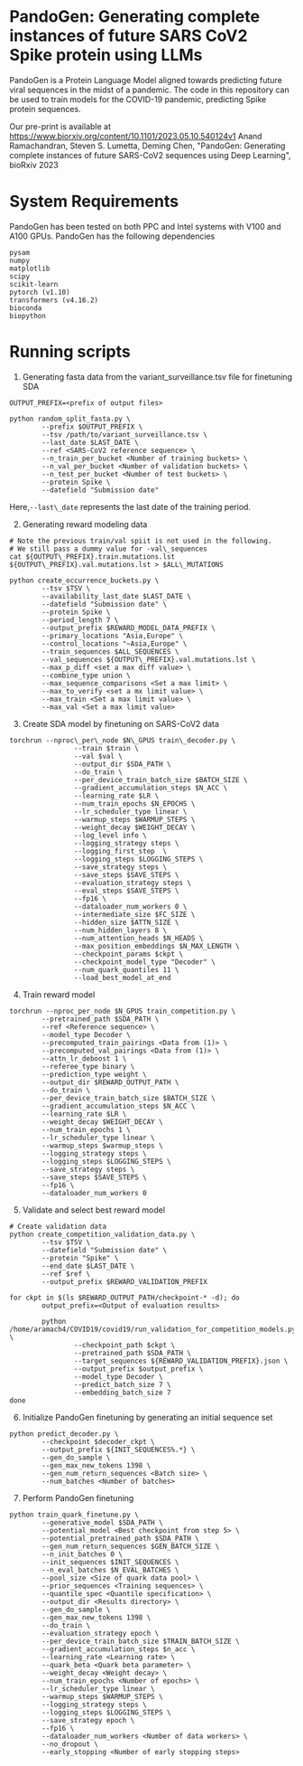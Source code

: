 # PandoGen: Generating complete instances of future SARS CoV2 Spike protein using LLMs

PandoGen is a Protein Language Model aligned towards predicting
future viral sequences in the midst of a pandemic. The code in this repository can be used to
train models for the COVID-19 pandemic, predicting Spike protein sequences.

Our pre-print is available at https://www.biorxiv.org/content/10.1101/2023.05.10.540124v1
Anand Ramachandran, Steven S. Lumetta, Deming Chen, "PandoGen: Generating complete instances of future SARS-CoV2 sequences using Deep Learning", bioRxiv 2023

# System Requirements

PandoGen has been tested on both PPC and Intel systems with V100 and A100 GPUs. PandoGen has the following dependencies

```
pysam
numpy
matplotlib
scipy
scikit-learn
pytorch (v1.10)
transformers (v4.16.2)
bioconda
biopython
```

# Running scripts

1. Generating fasta data from the variant\_surveillance.tsv file for finetuning SDA

```
OUTPUT_PREFIX=<prefix of output files>

python random_split_fasta.py \
        --prefix $OUTPUT_PREFIX \
        --tsv /path/to/variant_surveillance.tsv \
        --last_date $LAST_DATE \
        --ref <SARS-CoV2 reference sequence> \
        --n_train_per_bucket <Number of training buckets> \
        --n_val_per_bucket <Number of validation buckets> \
        --n_test_per_bucket <Number of test buckets> \
        --protein Spike \
        --datefield "Submission date"
```

Here,`--last\_date` represents the last date of the training period.

2. Generating reward modeling data

```
# Note the previous train/val spiit is not used in the following.
# We still pass a dummy value for -val\_sequences
cat ${OUTPUT\_PREFIX}.train.mutations.lst ${OUTPUT\_PREFIX}.val.mutations.lst > $ALL\_MUTATIONS

python create_occurrence_buckets.py \
        --tsv $TSV \
        --availability_last_date $LAST_DATE \
        --datefield "Submission date" \
        --protein Spike \
        --period_length 7 \
        --output_prefix $REWARD_MODEL_DATA_PREFIX \
        --primary_locations "Asia,Europe" \
        --control_locations "~Asia,Europe" \
        --train_sequences $ALL_SEQUENCES \
        --val_sequences ${OUTPUT\_PREFIX}.val.mutations.lst \
        --max_p_diff <set a max diff value> \
        --combine_type union \
        --max_sequence_comparisons <Set a max limit> \
        --max_to_verify <set a mx limit value> \
        --max_train <Set a max limit value> \
        --max_val <Set a max limit value>
```

3. Create SDA model by finetuning on SARS-CoV2 data

```
torchrun --nproc\_per\_node $N\_GPUS train\_decoder.py \
                --train $train \
                --val $val \
                --output_dir $SDA_PATH \
                --do_train \
                --per_device_train_batch_size $BATCH_SIZE \
                --gradient_accumulation_steps $N_ACC \
                --learning_rate $LR \
                --num_train_epochs $N_EPOCHS \
                --lr_scheduler_type linear \
                --warmup_steps $WARMUP_STEPS \
                --weight_decay $WEIGHT_DECAY \
                --log_level info \
                --logging_strategy steps \
                --logging_first_step  \
                --logging_steps $LOGGING_STEPS \
                --save_strategy steps \
                --save_steps $SAVE_STEPS \
                --evaluation_strategy steps \
                --eval_steps $SAVE_STEPS \
                --fp16 \
                --dataloader_num_workers 0 \
                --intermediate_size $FC_SIZE \
                --hidden_size $ATTN_SIZE \
                --num_hidden_layers 8 \
                --num_attention_heads $N_HEADS \
                --max_position_embeddings $N_MAX_LENGTH \
                --checkpoint_params $ckpt \
                --checkpoint_model_type "Decoder" \
                --num_quark_quantiles 11 \
                --load_best_model_at_end
```

4. Train reward model

```
torchrun --nproc_per_node $N_GPUS train_competition.py \
        --pretrained_path $SDA_PATH \
        --ref <Reference sequence> \
        --model_type Decoder \
        --precomputed_train_pairings <Data from (1)> \
        --precomputed_val_pairings <Data from (1)> \
        --attn_lr_deboost 1 \
        --referee_type binary \
        --prediction_type weight \
        --output_dir $REWARD_OUTPUT_PATH \
        --do_train \
        --per_device_train_batch_size $BATCH_SIZE \
        --gradient_accumulation_steps $N_ACC \
        --learning_rate $LR \
        --weight_decay $WEIGHT_DECAY \
        --num_train_epochs 1 \
        --lr_scheduler_type linear \
        --warmup_steps $warmup_steps \
        --logging_strategy steps \
        --logging_steps $LOGGING_STEPS \
        --save_strategy steps \
        --save_steps $SAVE_STEPS \
        --fp16 \
        --dataloader_num_workers 0
```

5. Validate and select best reward model


```
# Create validation data
python create_competition_validation_data.py \
        --tsv $TSV \
        --datefield "Submission date" \
        --protein "Spike" \
        --end_date $LAST_DATE \
        --ref $ref \
        --output_prefix $REWARD_VALIDATION_PREFIX

for ckpt in $(ls $REWARD_OUTPUT_PATH/checkpoint-* -d); do
        output_prefix=<Output of evaluation results>

        python /home/aramach4/COVID19/covid19/run_validation_for_competition_models.py \
                --checkpoint_path $ckpt \
                --pretrained_path $SDA_PATH \
                --target_sequences ${REWARD_VALIDATION_PREFIX}.json \
                --output_prefix $output_prefix \
                --model_type Decoder \
                --predict_batch_size 7 \
                --embedding_batch_size 7
done
```

6. Initialize PandoGen finetuning by generating an initial sequence set

```
python predict_decoder.py \
        --checkpoint $decoder_ckpt \
        --output_prefix ${INIT_SEQUENCES%.*} \
        --gen_do_sample \
        --gen_max_new_tokens 1398 \
        --gen_num_return_sequences <Batch size> \
        --num_batches <Number of batches>
```

7. Perform PandoGen finetuning

```
python train_quark_finetune.py \
        --generative_model $SDA_PATH \
        --potential_model <Best checkpoint from step 5> \
        --potential_pretrained_path $SDA_PATH \
        --gen_num_return_sequences $GEN_BATCH_SIZE \
        --n_init_batches 0 \
        --init_sequences $INIT_SEQUENCES \
        --n_eval_batches $N_EVAL_BATCHES \
        --pool_size <Size of quark data pool> \
        --prior_sequences <Training sequences> \
        --quantile_spec <Quantile specification> \
        --output_dir <Results directory> \
        --gen_do_sample \
        --gen_max_new_tokens 1398 \
        --do_train \
        --evaluation_strategy epoch \
        --per_device_train_batch_size $TRAIN_BATCH_SIZE \
        --gradient_accumulation_steps $n_acc \
        --learning_rate <Learning rate> \
        --quark_beta <Quark beta parameter> \
        --weight_decay <Weight decay> \
        --num_train_epochs <Number of epochs> \
        --lr_scheduler_type linear \
        --warmup_steps $WARMUP_STEPS \
        --logging_strategy steps \
        --logging_steps $LOGGING_STEPS \
        --save_strategy epoch \
        --fp16 \
        --dataloader_num_workers <Number of data workers> \
        --no_dropout \
        --early_stopping <Number of early stopping steps>
```
